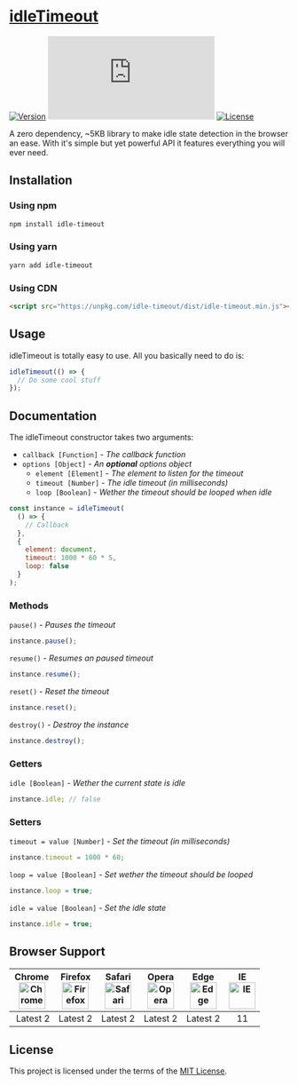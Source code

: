 # [idleTimeout](https://github.com/jackmu95/idle-timeout/)

[![Version](https://badgen.net/npm/v/idle-timeout)](https://www.npmjs.com/package/idle-timeout/)
[![Size](https://badgen.net/badgesize/normal/jackmu95/idle-timeout/master/dist/idle-timeout.min.js)](https://github.com/jackmu95/idle-timeout/blob/master/dist/idle-timeout.min.js)
[![License](https://badgen.net/npm/license/idle-timeout)](https://www.npmjs.com/package/idle-timeout/)

A zero dependency, ~5KB library to make idle state detection in the browser an ease. With it's simple but yet powerful API it features everything you will ever need.

## Installation

### Using npm
```bash
npm install idle-timeout
```

### Using yarn
```bash
yarn add idle-timeout
```

### Using CDN
```html
<script src="https://unpkg.com/idle-timeout/dist/idle-timeout.min.js"></script>
```


## Usage
idleTimeout is totally easy to use. All you basically need to do is:
```javascript
idleTimeout(() => {
  // Do some cool stuff
});
```


## Documentation
The idleTimeout constructor takes two arguments:
  * `callback [Function]` - _The callback function_
  * `options [Object]` - _An **optional** options object_
    * `element [Element]` - _The element to listen for the timeout_
    * `timeout [Number]` - _The idle timeout (in milliseconds)_
    * `loop [Boolean]` - _Wether the timeout should be looped when idle_

```javascript
const instance = idleTimeout(
  () => {
    // Callback
  },
  {
    element: document,
    timeout: 1000 * 60 * 5,
    loop: false
  }
);
```

### Methods
`pause()` - _Pauses the timeout_
```javascript
instance.pause();
```

`resume()` - _Resumes an paused timeout_
```javascript
instance.resume();
```

`reset()` - _Reset the timeout_
```javascript
instance.reset();
```

`destroy()` - _Destroy the instance_
```javascript
instance.destroy();
```

### Getters
`idle [Boolean]` - _Wether the current state is idle_
```javascript
instance.idle; // false
```

### Setters
`timeout = value [Number]` - _Set the timeout (in milliseconds)_
```javascript
instance.timeout = 1000 * 60;
```

`loop = value [Boolean]` - _Set wether the timeout should be looped_
```javascript
instance.loop = true;
```

`idle = value [Boolean]` - _Set the idle state_
```javascript
instance.idle = true;
```


## Browser Support

| Chrome<br><img src="https://cdn.rawgit.com/alrra/browser-logos/master/src/chrome/chrome.svg" width="48" height="48" alt="Chrome"> | Firefox<br><img src="https://cdn.rawgit.com/alrra/browser-logos/master/src/firefox/firefox.svg" width="48" height="48" alt="Firefox"> | Safari<br><img src="https://cdn.rawgit.com/alrra/browser-logos/master/src/safari/safari_128x128.png" width="48" height="48" alt="Safari"> | Opera<br><img src="https://cdn.rawgit.com/alrra/browser-logos/master/src/opera/opera.svg" width="48" height="48" alt="Opera"> | Edge<br><img src="https://cdn.rawgit.com/alrra/browser-logos/master/src/edge/edge.svg" width="48" height="48" alt="Edge"> | IE<br><img src="https://cdn.rawgit.com/alrra/browser-logos/master/src/archive/internet-explorer_9-11/internet-explorer_9-11.svg" width="48" height="48" alt="IE"> |
| :---: | :---: | :---: | :---: | :---: | :---: |
| Latest 2 | Latest 2 | Latest 2 | Latest 2 | Latest 2 | 11 |


## License
This project is licensed under the terms of the [MIT License](LICENSE).
